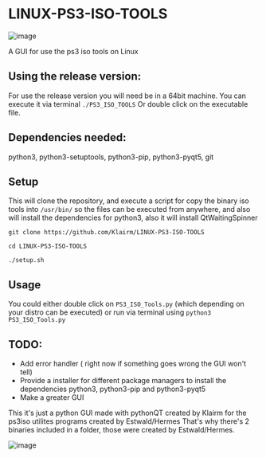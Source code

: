 # LINUX-PS3-ISO-TOOLS

![image](https://i.imgur.com/XmEYZ1w.png)

A GUI for use the ps3 iso tools on Linux

## Using the release version:
For use the release version you will need be in a 64bit machine.
You can execute it via terminal `./PS3_ISO_TOOLS`
Or double click on the executable file.


## Dependencies needed:
python3, python3-setuptools, python3-pip, python3-pyqt5, git

## Setup
This will clone the repository, and execute a script for copy the binary iso tools into `/usr/bin/` so the files can be executed from anywhere, and also will install the dependencies for python3, also it will install QtWaitingSpinner
```
git clone https://github.com/Klairm/LINUX-PS3-ISO-TOOLS

cd LINUX-PS3-ISO-TOOLS

./setup.sh

```
## Usage
You could either double click on `PS3_ISO_Tools.py` (which depending on your distro can be executed) or run via terminal using `python3 PS3_ISO_Tools.py`


## TODO:
- Add error handler ( right now if something goes wrong the GUI won't tell)
- Provide a installer for different package managers to install the dependencies python3, python3-pip and python3-pyqt5
- Make a greater GUI


This it's just a python GUI made with pythonQT created by Klairm for the ps3iso utilites programs created by Estwald/Hermes
That's why there's 2 binaries included in a folder, those were created  by Estwald/Hermes.

![image](https://i.imgur.com/cTZlvDO.png)
